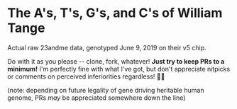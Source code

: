 # The A's, T's, G's, and C's of William Tange

Actual raw 23andme data, genotyped June 9, 2019 on their v5 chip.

Do with it as you please -- clone, fork, whatever! **Just try to keep PRs to a
minimum!** I'm perfectly fine with what I've got, but don't appreciate nitpicks
or comments on perceived inferiorities regardless! 😤😂

(note: depending on future legality of gene driving heritable human genome, PRs
*may* be appreciated somewhere down the line)
